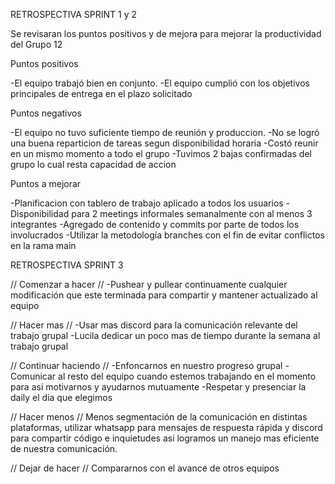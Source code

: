 RETROSPECTIVA SPRINT 1 y 2

Se revisaran los puntos positivos y de mejora para mejorar la productividad del Grupo 12


Puntos positivos

-El equipo trabajó bien en conjunto.
-El equipo cumplió con los objetivos principales de entrega en el plazo solicitado


Puntos negativos

-El equipo no tuvo suficiente tiempo de reunión y produccion.
-No se logró una buena reparticion de tareas segun disponibilidad horaria
-Costó reunir en un mismo momento a todo el grupo
-Tuvimos 2 bajas confirmadas del grupo lo cual resta capacidad de accion


Puntos a mejorar

-Planificacion con tablero de trabajo aplicado a todos los usuarios
-Disponibilidad para 2 meetings informales semanalmente con al menos 3 integrantes
-Agregado de contenido y commits por parte de todos los involucrados
-Utilizar la metodología branches con el fin de evitar conflictos en la rama main






RETROSPECTIVA SPRINT 3

//  Comenzar a hacer  // 
-Pushear y pullear continuamente cualquier modificación que este terminada para compartir y mantener actualizado al equipo


//  Hacer mas  // 
-Usar mas discord para la comunicación relevante del trabajo grupal
-Lucila dedicar un poco mas de tiempo durante la semana al trabajo grupal


//  Continuar haciendo  // 
-Enfoncarnos en nuestro progreso grupal
-Comunicar al resto del equipo cuando estemos trabajando en el momento para asi motivarnos y ayudarnos mutuamente
-Respetar y presenciar la daily el dia que elegimos


//  Hacer menos  //
Menos segmentación de la comunicación en distintas plataformas, utilizar whatsapp para mensajes de respuesta rápida y discord para compartir código e inquietudes asi logramos un manejo mas eficiente de nuestra comunicación.


//  Dejar de hacer  //
Compararnos con el avance de otros equipos
